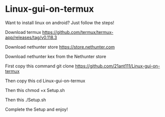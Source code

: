 # Linux-gui-on-termux
Want to install linux on android? Just follow the steps!

Download termux https://github.com/termux/termux-app/releases/tag/v0.118.3

Download nethunter store https://store.nethunter.com

Download nethunter kex from the Nethunter store

First copy this command git clone https://github.com/21ant111/Linux-gui-on-termux

Then copy this cd Linux-gui-on-termux

Then this chmod +x Setup.sh

Then this ./Setup.sh

Complete the Setup and enjoy!
